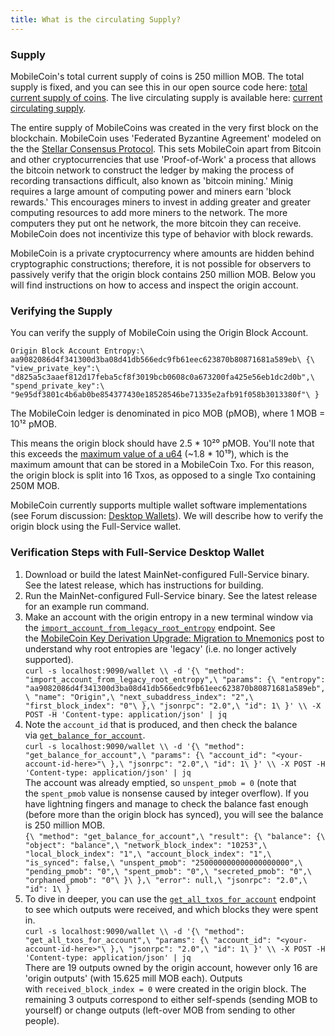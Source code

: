 ```yaml
---
title: What is the circulating Supply?
---
```


### Supply

MobileCoin's total current supply of coins is 250 million MOB.  The total supply is fixed, and you can see this in our open source code here: [total current supply of coins](https://github.com/mobilecoinfoundation/mobilecoin/blob/master/transaction/core/src/constants.rs).  The live circulating supply is 
available here: [current circulating supply](https://mobilecoin.foundation/wp-json/mcfoundation/circulating-supply). 

The entire supply of MobileCoins was created in the very first block on the blockchain. MobileCoin uses 'Federated Byzantine Agreement' modeled on the the [Stellar Consensus Protocol](https://www.stellar.org/papers/stellar-consensus-protocol?locale=en). This sets MobileCoin apart from Bitcoin and other cryptocurrencies that use 'Proof-of-Work' a process that allows the bitcoin network to construct the ledger by making the process of recording transactions difficult, also known as 'bitcoin mining.' Minig requires a large amount of computing power and miners earn 'block rewards.' This encourages miners to invest in adding greater and greater computing resources to add more miners to the network. The more computers they put ont he network, the more bitcoin they can receive. MobileCoin does not incentivize this type of behavior with block rewards.

MobileCoin is a private cryptocurrency where amounts are hidden behind cryptographic constructions; therefore, it is not possible for observers to passively verify that the origin block contains 250 million MOB. Below you will find instructions on how to access and inspect the origin account.


### Verifying the Supply

You can verify the supply of MobileCoin using the Origin Block Account.

`Origin Block Account Entropy:\
aa9082086d4f341300d3ba08d41db566edc9fb61eec623870b80871681a589eb\
{\
"view_private_key":\
"d825a5c3aaef812d17feba5cf8f3019bcb0608c0a673200fa425e56eb1dc2d0b",\
"spend_private_key":\
"9e95df3801c4b6ab0be854377430e18528546be71335e2afb91f058b3013380f"\
}`

The MobileCoin ledger is denominated in pico MOB (pMOB), where 1 MOB = 10¹² pMOB.

This means the origin block should have 2.5 * 10²⁰ pMOB. You'll note that this exceeds the [maximum value of a u64](https://doc.rust-lang.org/std/primitive.u64.html#associatedconstant.MAX) (~1.8 * 10¹⁹), which is the maximum amount that can be stored in a MobileCoin Txo. For this reason, the origin block is split into 16 Txos, as opposed to a single Txo containing 250M MOB.

MobileCoin currently supports multiple wallet software implementations (see Forum discussion: [Desktop Wallets](https://community.mobilecoin.foundation/t/desktop-wallets/566)). We will describe how to verify the origin block using the Full-Service wallet.

### Verification Steps with Full-Service Desktop Wallet

1.  Download or build the latest MainNet-configured Full-Service binary. See the latest release, which has instructions for building.
2.  Run the MainNet-configured Full-Service binary. See the latest release for an example run command.
3.  Make an account with the origin entropy in a new terminal window via the [`import_account_from_legacy_root_entropy`](https://app.gitbook.com/@mobilecoin/s/full-service-api/accounts/account/import_account_from_legacy_root_entropy-deprecated) endpoint. See the [MobileCoin Key Derivation Upgrade: Migration to Mnemonics](https://medium.com/mobilecoin/mobilecoin-key-derivation-upgrade-migration-to-mnemonics-99a329a8b783) post to understand why root entropies are 'legacy' (i.e. no longer actively supported).\
    `curl -s localhost:9090/wallet \\
    -d '{\
    "method": "import_account_from_legacy_root_entropy",\
    "params": {\
    "entropy": "aa9082086d4f341300d3ba08d41db566edc9fb61eec623870b80871681a589eb",\
    "name": "Origin",\
    "next_subaddress_index": "2",\
    "first_block_index": "0"\
    },\
    "jsonrpc": "2.0",\
    "id": 1\
    }' \\
    -X POST -H 'Content-type: application/json' | jq`
4.  Note the `account_id` that is produced, and then check the balance via [`get_balance_for_account`](https://app.gitbook.com/@mobilecoin/s/full-service-api/accounts/balance/get_balance_for_account).\
    `curl -s localhost:9090/wallet \\
    -d '{\
    "method": "get_balance_for_account",\
    "params": {\
    "account_id": "<your-account-id-here>"\
    },\
    "jsonrpc": "2.0",\
    "id": 1\
    }' \\
    -X POST -H 'Content-type: application/json' | jq`\
    The account was already emptied, so `unspent_pmob = 0` (note that the `spent_pmob` value is nonsense caused by integer overflow). If you have lightning fingers and manage to check the balance fast enough (before more than the origin block has synced), you will see the balance is 250 million MOB.\
    `{\
    "method": "get_balance_for_account",\
    "result": {\
    "balance": {\
    "object": "balance",\
    "network_block_index": "10253",\
    "local_block_index": "1",\
    "account_block_index": "1",\
    "is_synced": false,\
    "unspent_pmob": "250000000000000000000",\
    "pending_pmob": "0",\
    "spent_pmob": "0",\
    "secreted_pmob": "0",\
    "orphaned_pmob": "0"\
    }\
    },\
    "error": null,\
    "jsonrpc": "2.0",\
    "id": 1\
    }`
5.  To dive in deeper, you can use the [`get_all_txos_for_account`](https://app.gitbook.com/@mobilecoin/s/full-service-api/transactions/txo/get_all_txos_for_account) endpoint to see which outputs were received, and which blocks they were spent in.\
    `curl -s localhost:9090/wallet \\
    -d '{\
    "method": "get_all_txos_for_account",\
    "params": {\
    "account_id": "<your-account-id-here>"\
    },\
    "jsonrpc": "2.0",\
    "id": 1\
    }' \\
    -X POST -H 'Content-type: application/json' | jq`\
    There are 19 outputs owned by the origin account, however only 16 are 'origin outputs' (with 15.625 mill MOB each). Outputs with `received_block_index = 0` were created in the origin block. The remaining 3 outputs correspond to either self-spends (sending MOB to yourself) or change outputs (left-over MOB from sending to other people).
